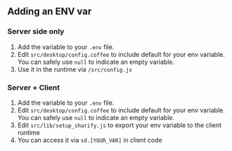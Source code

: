 ## Adding an ENV var

### Server side only

1. Add the variable to your `.env` file.
1. Edit `src/desktop/config.coffee` to include default for your env variable. You can safely use `null` to indicate an empty variable.
1. Use it in the runtime via `/src/config.js`

### Server + Client

1. Add the variable to your `.env` file.
1. Edit `src/desktop/config.coffee` to include default for your env variable. You can safely use `null` to indicate an empty variable.
1. Edit `src/lib/setup_sharify.js` to export your env variable to the client runtime
1. You can access it via `sd.[YOUR_VAR]` in client code
